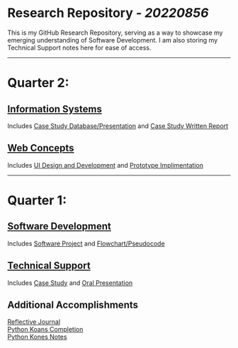 # **Research Repository** *_- 20220856_*

This is my GitHub Research Repository, serving as a way to showcase my emerging understanding of Software Development. I am also storing my Technical Support notes here for ease of access.

---

# Quarter 2:
## [Information Systems](./Information-Systems/)
Includes [Case Study Database/Presentation]() and [Case Study Written Report]()

## [Web Concepts](./Web-Concepts/)
Includes [UI Design and Development](./Web-Concepts/Assignments/UI-Design-Development) and [Prototype Implimentation]()

---

# Quarter 1:
## [Software Development](./Software-Development/)
Includes [Software Project](./Software-Development/Assignments/Software/) and [Flowchart/Pseudocode](./Software-Development/Assignments/Flowchart/)<br>

## [Technical Support](./Technical-Support/)
Includes [Case Study](./Technical-Support/Assignments/Practical-Project/) and [Oral Presentation](./Technical-Support/Assignments/Oral-Presentation/)<br>

## Additional Accomplishments
[Reflective Journal](./Software-Development/Reflective-Journal.md/)<br>
[Python Koans Completion](https://github.com/20220856/python_koans)<br>
[Python Kones Notes](./Software-Development/Notes/python-kones.md)

